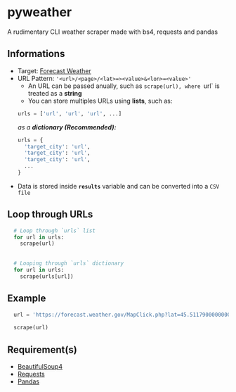 # pyweather

A rudimentary CLI weather scraper made with bs4, requests and pandas

## Informations
- Target: [Forecast Weather](https://www.weather.gov/)
- URL Pattern: `'<url>/<page>/<lat>=><value>&<lon>=<value>'`
  - An URL can be passed anually, such as `scrape(url), where `url` is treated as a **string**
  - You can store multiples URLs using **lists**, such as:
  ```python
  urls = ['url', 'url', 'url', ...]
  ```
  *as a **dictionary (Recommended):***
  ```python
  urls = {
    'target_city': 'url',
    'target_city': 'url',
    'target_city': 'url',
    ...
  }
  ```
- Data is stored inside **`results`** variable and can be converted into a `CSV file`
  
## Loop through URLs

```python
  # Loop through `urls` list
  for url in urls:
    scrape(url)
    
    
  # Looping through `urls` dictionary
  for url in urls:
    scrape(urls[url])
```

## Example
```python
  url = 'https://forecast.weather.gov/MapClick.php?lat=45.511790000000076&lon=-122.67562999999996'
  
  scrape(url)
```

## Requirement(s)
- [BeautifulSoup4](https://www.crummy.com/software/BeautifulSoup/bs4/doc/)
- [Requests](https://fr.python-requests.org/en/latest/)
- [Pandas](https://pandas.pydata.org/docs/index.html)
